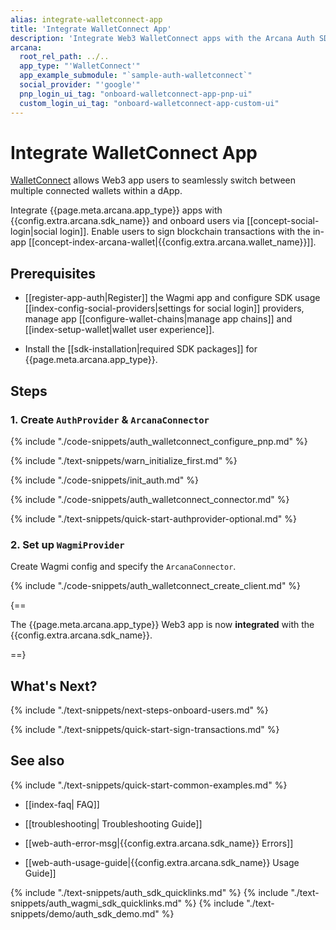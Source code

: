 ```yaml
---
alias: integrate-walletconnect-app
title: 'Integrate WalletConnect App'
description: 'Integrate Web3 WalletConnect apps with the Arcana Auth SDK using the instructions listed here.'
arcana:
  root_rel_path: ../..
  app_type: "'WalletConnect'"
  app_example_submodule: "`sample-auth-walletconnect`"
  social_provider: "'google'"
  pnp_login_ui_tag: "onboard-walletconnect-app-pnp-ui"
  custom_login_ui_tag: "onboard-walletconnect-app-custom-ui"
---
```


# Integrate WalletConnect App

[WalletConnect](https://walletconnect.com/) allows Web3 app users to seamlessly switch between multiple connected wallets within a dApp. 

Integrate {{page.meta.arcana.app_type}} apps with {{config.extra.arcana.sdk_name}} and onboard users via [[concept-social-login|social login]]. Enable users to sign blockchain transactions with the in-app [[concept-index-arcana-wallet|{{config.extra.arcana.wallet_name}}]].

## Prerequisites

* [[register-app-auth|Register]] the Wagmi app and configure SDK usage [[index-config-social-providers|settings for social login]] providers, manage app [[configure-wallet-chains|manage app chains]] and [[index-setup-wallet|wallet user experience]].

* Install the [[sdk-installation|required SDK packages]] for {{page.meta.arcana.app_type}}.

## Steps

### 1. Create `AuthProvider` & `ArcanaConnector`

{% include "./code-snippets/auth_walletconnect_configure_pnp.md" %}

{% include "./text-snippets/warn_initialize_first.md" %}

{% include "./code-snippets/init_auth.md" %}

{% include "./code-snippets/auth_walletconnect_connector.md" %}

{% include "./text-snippets/quick-start-authprovider-optional.md" %}

### 2. Set up `WagmiProvider`

Create Wagmi config and specify the `ArcanaConnector`. 

{% include "./code-snippets/auth_walletconnect_create_client.md" %}

{==

The {{page.meta.arcana.app_type}} Web3 app is now **integrated** with the {{config.extra.arcana.sdk_name}}.

==}

## What's Next?

{% include "./text-snippets/next-steps-onboard-users.md" %}

{% include "./text-snippets/quick-start-sign-transactions.md" %}

## See also

{% include "./text-snippets/quick-start-common-examples.md" %}

* [[index-faq| FAQ]]

* [[troubleshooting| Troubleshooting Guide]]

* [[web-auth-error-msg|{{config.extra.arcana.sdk_name}} Errors]]

* [[web-auth-usage-guide|{{config.extra.arcana.sdk_name}} Usage Guide]]

{% include "./text-snippets/auth_sdk_quicklinks.md" %}
{% include "./text-snippets/auth_wagmi_sdk_quicklinks.md" %}
{% include "./text-snippets/demo/auth_sdk_demo.md" %}
